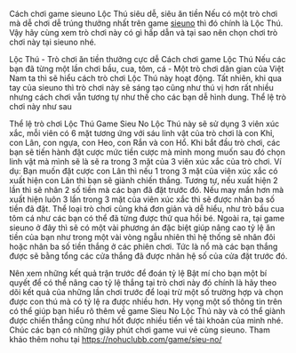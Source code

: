 Cách chơi game sieuno Lộc Thú siêu dễ, siêu ăn tiền
Nếu có một trò chơi mà dễ chơi dễ trúng thưởng nhất trên game <a href="https://nohuclubb.com">sieuno</a> thì đó chính là Lộc Thú. Vậy hãy cùng xem trò chơi này có gì hấp dẫn và tại sao nên chọn chơi trò chơi này tại sieuno nhé.
 
Lộc Thú - Trò chơi ăn tiền thưởng cực dễ
Cách chơi game Lộc Thú
Nếu các bạn đã từng một lần chơi bầu, cua, tôm, cá - Một trò chơi dân gian của Việt Nam ta thì sẽ hiểu cách trò chơi Lộc Thú này hoạt động.
Tất nhiên, khi qua tay của sieuno thì trò chơi này sẽ sáng tạo cũng như thú vị hơn rất nhiều nhưng cách chơi vẫn tương tự như thế cho các bạn dễ hình dung.
Thể lệ trò chơi này như sau
 
Thể lệ trò chơi Lộc Thú
Game Sieu No Lộc Thú này sẽ sử dụng 3 viên xúc xắc, mỗi viên có 6 mặt tương ứng với sáu linh vật của trò chơi là con Khỉ, con Lân, con ngựa, con Heo, con Rắn và con Hổ.
Khi bắt đầu trò chơi, các bạn sẽ tiến hành đặt cược mức tiền cược mà mình mong muốn sau đó chọn linh vật mà mình sẽ là sẽ ra trong 3 mặt của 3 viên xúc xắc của trò chơi.
Ví dụ: Bạn muốn đặt cược con Lân thì nếu 1 trong 3 mặt của viên xúc xắc có xuất hiện con Lân thì bạn sẽ giành chiến thắng.
Tương tự, nếu xuất hiện 2 lần thì sẽ nhân 2 số tiền mà các bạn đã đặt trước đó. Nếu may mắn hơn mà xuất hiện luôn 3 lần trong 3 mặt của viên xúc xắc thì sẽ được nhân ba số tiền đã đặt.
Thể loại trò chơi cũng khá đơn giản và dễ hiểu, như trò bầu cua tôm cá như các bạn có thể đã từng được thử qua hồi bé.
Ngoài ra, tại game sieuno ở đây thì sẽ có một vài phương án đặc biệt giúp nâng cao tỷ lệ ăn tiền của bạn như trong một vài vòng ngẫu nhiên thì hệ thống sẽ nhân đôi hoặc nhân ba số tiền thắng ở các phiên chơi. Tức là nổ mà các bạn thắng được sẽ bằng tổng các cửa thắng đã được nhân hệ số của cửa đặt trước đó.
 
Nên xem những kết quả trận trước để đoán tỷ lệ
Bật mí cho bạn một bí quyết để có thể nâng cao tỷ lệ thắng tại trò chơi này đó chính là hãy theo dõi kết quả của những lần chơi trước để loại trừ một số trường hợp và chọn được con thú mà có tỷ lệ ra được nhiều hơn.
Hy vọng một số thông tin trên có thể giúp bạn hiểu rõ thêm về game Sieu No Lộc Thú này và có thể giành được chiến thắng cũng như hốt được nhiều tiền về tài khoản của mình nhé. Chúc các bạn có những giây phút chơi game vui vẻ cùng sieuno.
Tham khảo thêm nohu tại <a href="https://nohuclubb.com/game/sieu-no/">https://nohuclubb.com/game/sieu-no/</a>
